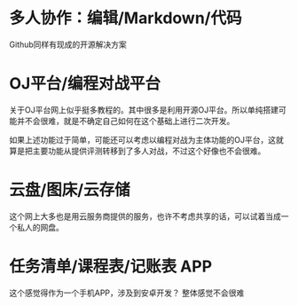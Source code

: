 # 多人协作：编辑/Markdown/代码
Github同样有现成的开源解决方案

# OJ平台/编程对战平台
关于OJ平台网上似乎挺多教程的。其中很多是利用开源OJ平台。所以单纯搭建可能并不会很难，就是不确定自己如何在这个基础上进行二次开发。

如果上述功能过于简单，可能还可以考虑以编程对战为主体功能的OJ平台，这就算是把主要功能从提供评测转移到了多人对战，不过这个好像也不会很难。

# 云盘/图床/云存储
这个网上大多也是用云服务商提供的服务，也许不考虑共享的话，可以试着当成一个私人的网盘。

# 任务清单/课程表/记账表 APP
这个感觉得作为一个手机APP，涉及到安卓开发？
整体感觉不会很难



